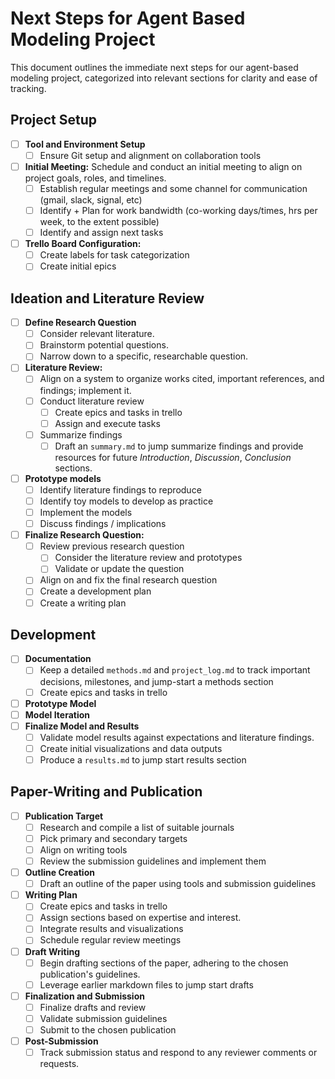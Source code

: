 # Next Steps for Agent Based Modeling Project

This document outlines the immediate next steps for our agent-based modeling project, categorized into relevant sections for clarity and ease of tracking.

## Project Setup

- [ ] **Tool and Environment Setup**
  - [ ] Ensure Git setup and alignment on collaboration tools
- [ ] **Initial Meeting:** Schedule and conduct an initial meeting to align on project goals, roles, and timelines.
  - [ ] Establish regular meetings and some channel for communication (gmail, slack, signal, etc)
  - [ ] Identify + Plan for work bandwidth (co-working days/times, hrs per week, to the extent possible)
  - [ ] Identify and assign next tasks
- [ ] **Trello Board Configuration:**
  - [ ] Create labels for task categorization
  - [ ] Create initial epics

## Ideation and Literature Review

- [ ] **Define Research Question**
  - [ ] Consider relevant literature.
  - [ ] Brainstorm potential questions.
  - [ ] Narrow down to a specific, researchable question.

- [ ] **Literature Review:**
  - [ ] Align on a system to organize works cited, important references, and findings; implement it.
  - [ ] Conduct literature review
    - [ ] Create epics and tasks in trello
    - [ ] Assign and execute tasks
  - [ ] Summarize findings
    - [ ] Draft an `summary.md` to jump summarize findings and provide resources for future *Introduction*, *Discussion*, *Conclusion* sections.

- [ ] **Prototype models**
  - [ ] Identify literature findings to reproduce
  - [ ] Identify toy models to develop as practice
  - [ ] Implement the models
  - [ ] Discuss findings / implications

- [ ] **Finalize Research Question:**
  - [ ] Review previous research question
    - [ ] Consider the literature review and prototypes
    - [ ] Validate or update the question
  - [ ] Align on and fix the final research question
  - [ ] Create a development plan
  - [ ] Create a writing plan

## Development

- [ ] **Documentation**
  - [ ] Keep a detailed `methods.md` and `project_log.md` to track important decisions, milestones, and jump-start a methods section
  - [ ] Create epics and tasks in trello
- [ ] **Prototype Model**
- [ ] **Model Iteration**
- [ ] **Finalize Model and Results**
  - [ ] Validate model results against expectations and literature findings.
  - [ ] Create initial visualizations and data outputs
  - [ ] Produce a `results.md` to jump start results section

## Paper-Writing and Publication

- [ ] **Publication Target**
  - [ ] Research and compile a list of suitable journals
  - [ ] Pick primary and secondary targets
  - [ ] Align on writing tools
  - [ ] Review the submission guidelines and implement them

- [ ] **Outline Creation**
  - [ ] Draft an outline of the paper using tools and submission guidelines

- [ ] **Writing Plan**
  - [ ] Create epics and tasks in trello
  - [ ] Assign sections based on expertise and interest.
  - [ ] Integrate results and visualizations
  - [ ] Schedule regular review meetings
  
- [ ] **Draft Writing**
  - [ ] Begin drafting sections of the paper, adhering to the chosen publication's guidelines.
  - [ ] Leverage earlier markdown files to jump start drafts
  
- [ ] **Finalization and Submission**
  - [ ] Finalize drafts and review
  - [ ] Validate submission guidelines
  - [ ] Submit to the chosen publication

- [ ] **Post-Submission**
  - [ ] Track submission status and respond to any reviewer comments or requests.